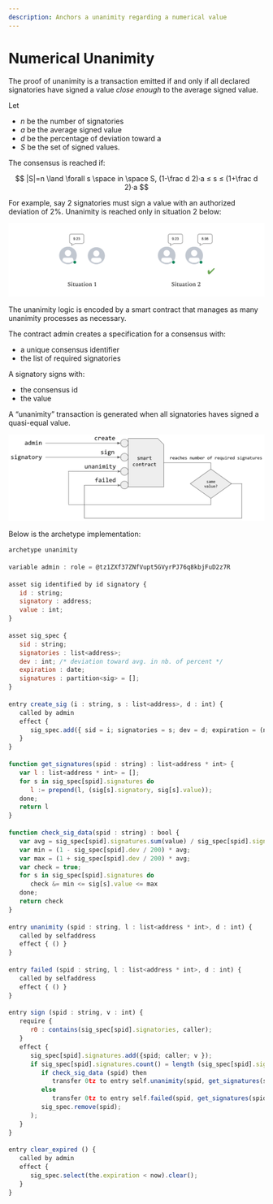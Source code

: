 ```yaml
---
description: Anchors a unanimity regarding a numerical value
---
```


# Numerical Unanimity

The proof of unanimity is a transaction emitted if and only if all declared signatories have signed a value _close enough_ to the average signed value.

Let 

* _n_ be the number of signatories
* _a_ be the average signed value
* _d_ be the percentage of deviation toward a
* _S_ be the set of signed values. 

The consensus is reached if:

$$
|S|=n \land \forall s \space in \space S, (1-\frac d 2)·a ≤ s  ≤ (1+\frac d 2)·a
$$

For example, say 2 signatories must sign a value with an authorized deviation of 2%. Unanimity is reached only in situation 2 below:

![](../../.gitbook/assets/capture-de-cran-2020-08-03-a-17.24.22.png)

The unanimity logic is encoded by a smart contract that manages as many unanimity processes as necessary. 

The contract admin creates a specification for a consensus with:

* a unique consensus identifier
* the list of required signatories

A signatory signs with:

* the consensus id
* the value

A “unanimity” transaction is generated when all signatories haves signed a quasi-equal value.

![](../../.gitbook/assets/capture-de-cran-2020-08-03-a-17.36.41.png)

Below is the archetype implementation:

```javascript
archetype unanimity

variable admin : role = @tz1ZXf37ZNfVupt5GVyrPJ76q8kbjFuD2z7R

asset sig identified by id signatory {
   id : string;
   signatory : address;
   value : int;
}

asset sig_spec {
   sid : string;
   signatories : list<address>;
   dev : int; /* deviation toward avg. in nb. of percent */
   expiration : date;
   signatures : partition<sig> = [];
}

entry create_sig (i : string, s : list<address>, d : int) {
   called by admin
   effect {
      sig_spec.add({ sid = i; signatories = s; dev = d; expiration = (now + 1d) });
   }
}

function get_signatures(spid : string) : list<address * int> {
   var l : list<address * int> = [];
   for s in sig_spec[spid].signatures do
      l := prepend(l, (sig[s].signatory, sig[s].value));
   done;
   return l
}

function check_sig_data(spid : string) : bool {
   var avg = sig_spec[spid].signatures.sum(value) / sig_spec[spid].signatures.count();
   var min = (1 - sig_spec[spid].dev / 200) * avg;
   var max = (1 + sig_spec[spid].dev / 200) * avg;
   var check = true;
   for s in sig_spec[spid].signatures do
      check &= min <= sig[s].value <= max
   done;
   return check
}

entry unanimity (spid : string, l : list<address * int>, d : int) {
   called by selfaddress
   effect { () }
}

entry failed (spid : string, l : list<address * int>, d : int) {
   called by selfaddress
   effect { () }
}

entry sign (spid : string, v : int) {
   require {
      r0 : contains(sig_spec[spid].signatories, caller);
   }
   effect {
      sig_spec[spid].signatures.add({spid; caller; v });
      if sig_spec[spid].signatures.count() = length (sig_spec[spid].signatories) then (
         if check_sig_data (spid) then
            transfer 0tz to entry self.unanimity(spid, get_signatures(spid), sig_spec[spid].dev)
         else
            transfer 0tz to entry self.failed(spid, get_signatures(spid), sig_spec[spid].dev);
         sig_spec.remove(spid);
      );
   }
}

entry clear_expired () {
   called by admin
   effect {
      sig_spec.select(the.expiration < now).clear();
   }
}
```



